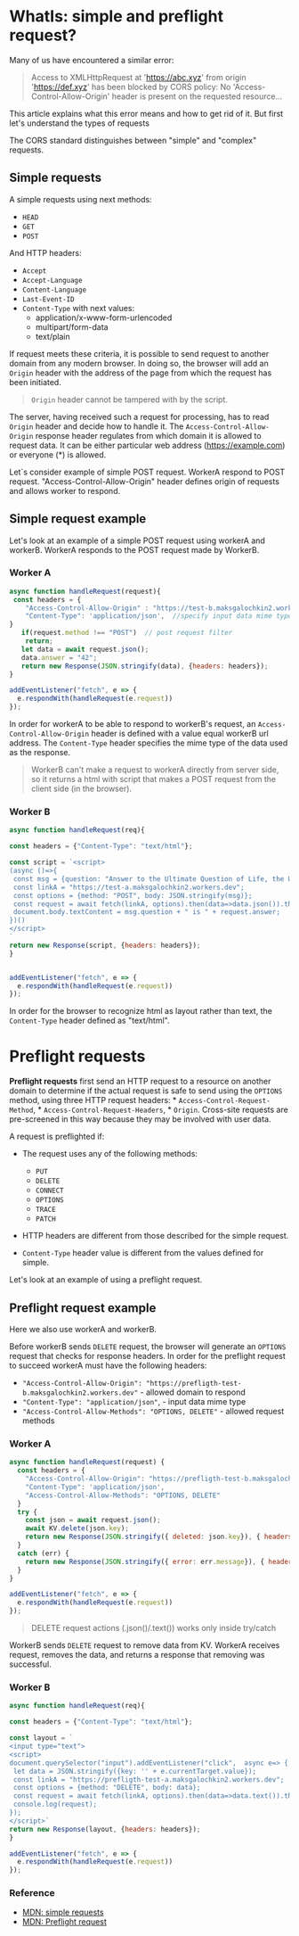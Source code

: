 # WhatIs: simple and preflight request? 

Many of us have encountered a similar error:

> Access to XMLHttpRequest at 'https://abc.xyz' from origin 'https://def.xyz' has been blocked by CORS policy: No 'Access-Control-Allow-Origin' header is present on the requested resource...

This article explains what this error means and how to get rid of it. But first let's understand the types of requests

The CORS standard distinguishes between "simple" and "complex" requests. 

## Simple requests

A simple requests using next methods:

* `HEAD`
* `GET`
* `POST`
 
 And HTTP headers:

* `Accept`
* `Accept-Language`
* `Content-Language`
* `Last-Event-ID`
* `Content-Type` with next values:
    * application/x-www-form-urlencoded
    * multipart/form-data
    * text/plain
    
If request meets these criteria, it is possible to send request to another domain from any modern browser. In doing so, the browser will add an `Origin` header with the address of the page from which the request has been initiated. 
> `Origin` header cannot be tampered with by the script.

The server, having received such a request for processing, has to read `Origin` header and decide how to handle it. 
The `Access-Control-Allow-Origin` response header regulates from which domain it is allowed to request data. It can be either particular web address (https://example.com) or everyone (*) is allowed. 

Let`s consider example of simple POST request. WorkerA respond to POST request. "Access-Control-Allow-Origin" header defines origin of requests and allows worker to respond. 

## Simple request example

Let's look at an example of a simple POST request using workerA and workerB. 
WorkerA responds to the POST request made by WorkerB.

### Worker A
```js
async function handleRequest(request){
 const headers = {
    "Access-Control-Allow-Origin" : "https://test-b.maksgalochkin2.workers.dev", // specify allowed domain to respond
    "Content-Type": 'application/json',  //specify input data mime type
} 
   if(request.method !== "POST")  // post request filter
    return;
   let data = await request.json(); 
   data.answer = "42";
   return new Response(JSON.stringify(data), {headers: headers});
}

addEventListener("fetch", e => {
  e.respondWith(handleRequest(e.request))
});
```
In order for workerA to be able to respond to workerB's request, an `Access-Control-Allow-Origin` header is defined with a value equal workerB url address.
The `Content-Type` header specifies the mime type of the data used as the response.

> WorkerB can't make a request to workerA directly from server side, so it returns a html with script that makes a POST request from the client side (in the browser).
>
### Worker B

```js
async function handleRequest(req){

const headers = {"Content-Type": "text/html"};

const script = `<script>
(async ()=>{
 const msg = {question: "Answer to the Ultimate Question of Life, the Universe, and Everything"};
 const linkA = "https://test-a.maksgalochkin2.workers.dev";
 const options = {method: "POST", body: JSON.stringify(msg)};
 const request = await fetch(linkA, options).then(data=>data.json()).then(res=> res);
 document.body.textContent = msg.question + " is " + request.answer;
})()
</script>
`
return new Response(script, {headers: headers});
}


addEventListener("fetch", e => {
  e.respondWith(handleRequest(e.request))
});
```
In order for the browser to recognize html as layout rather than text, the `Content-Type` header defined as "text/html".

# Preflight requests

 **Preflight requests** first send an HTTP request to a resource on another domain to determine if the actual request is safe to send using the `OPTIONS` method, using three HTTP request headers: 
     * `Access-Control-Request-Method`, 
     * `Access-Control-Request-Headers`,
     * `Origin`. 
  Cross-site requests are pre-screened in this way because they may be involved with user data.
 
A request is preflighted if: 

* The request uses any of the following methods:
   * `PUT`
   * `DELETE`
   * `CONNECT`
   * `OPTIONS`
   * `TRACE`
   * `PATCH`

* HTTP headers are different from those described for the simple request.
* `Content-Type` header value is different from the values defined for simple.

Let's look at an example of using a preflight request.

## Preflight request example

Here we also use workerA and workerB.

Before workerB sends `DELETE` request, the browser will generate an `OPTIONS` request that checks for response headers. 
In order for the preflight request to succeed workerA must have the following headers:
  * `"Access-Control-Allow-Origin": "https://prefligth-test-b.maksgalochkin2.workers.dev"` - allowed domain to respond
  * `"Content-Type": "application/json"`, - input data mime type
  * `"Access-Control-Allow-Methods": "OPTIONS, DELETE"` - allowed request methods

### Worker A
```js
async function handleRequest(request) {
  const headers = {
    "Access-Control-Allow-Origin": "https://prefligth-test-b.maksgalochkin2.workers.dev", 
    "Content-Type": 'application/json',
    "Access-Control-Allow-Methods": "OPTIONS, DELETE"
  }
  try {
    const json = await request.json();
    await KV.delete(json.key);
    return new Response(JSON.stringify({ deleted: json.key}), { headers: headers });
  }
  catch (err) {
    return new Response(JSON.stringify({ error: err.message}), { headers: headers });
  }
}

addEventListener("fetch", e => {
  e.respondWith(handleRequest(e.request))
});
```
> DELETE request actions (.json()/.text()) works only inside try/catch

WorkerB sends `DELETE` request to remove data from KV. WorkerA receives request, removes the data, and returns a response that removing was successful.

### Worker B

```js
async function handleRequest(req){

const headers = {"Content-Type": "text/html"};

const layout = `
<input type="text">
<script>
document.querySelector("input").addEventListener("click",  async e=> {
 let data = JSON.stringify({key: '' + e.currentTarget.value});
 const linkA = "https://prefligth-test-a.maksgalochkin2.workers.dev";
 const options = {method: "DELETE", body: data};
 const request = await fetch(linkA, options).then(data=>data.text()).then(res=> res);
 console.log(request);
});
</script>`
return new Response(layout, {headers: headers});
}

addEventListener("fetch", e => {
  e.respondWith(handleRequest(e.request))
});
```

### Reference
* [MDN: simple requests](https://developer.mozilla.org/en-US/docs/Web/HTTP/CORS#simple_requests)
* [MDN: Preflight request](https://developer.mozilla.org/en-US/docs/Glossary/Preflight_request)

